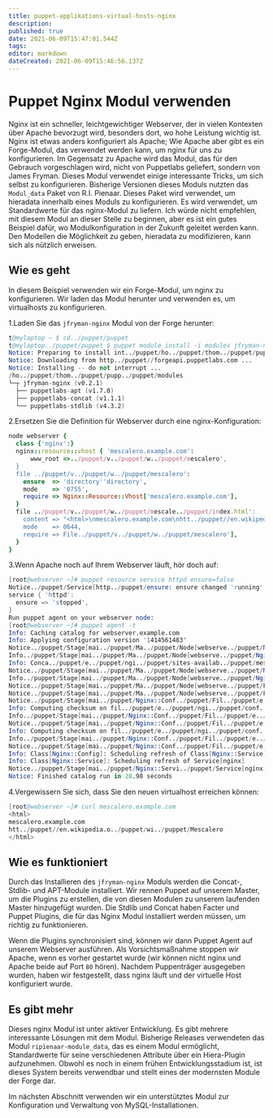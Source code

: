 ```yaml
---
title: puppet-applikations-virtual-hosts-nginx
description: 
published: true
date: 2021-06-09T15:47:01.544Z
tags: 
editor: markdown
dateCreated: 2021-06-09T15:46:56.137Z
---
```


# Puppet Nginx Modul verwenden

Nginx ist ein schneller, leichtgewichtiger Webserver, der in vielen Kontexten über Apache bevorzugt wird, besonders dort, wo hohe Leistung wichtig ist. Nginx ist etwas anders konfiguriert als Apache; Wie Apache aber gibt es ein Forge-Modul, das verwendet werden kann, um nginx für uns zu konfigurieren. Im Gegensatz zu Apache wird das Modul, das für den Gebrauch vorgeschlagen wird, nicht von Puppetlabs geliefert, sondern von James Fryman. Dieses Modul verwendet einige interessante Tricks, um sich selbst zu konfigurieren. Bisherige Versionen dieses Moduls nutzten das `Modul_data` Paket von R.I. Pienaar. Dieses Paket wird verwendet, um hieradata innerhalb eines Moduls zu konfigurieren. Es wird verwendet, um Standardwerte für das nginx-Modul zu liefern. Ich würde nicht empfehlen, mit diesem Modul an dieser Stelle zu beginnen, aber es ist ein gutes Beispiel dafür, wo Modulkonfiguration in der Zukunft geleitet werden kann. Den Modellen die Möglichkeit zu geben, hieradata zu modifizieren, kann sich als nützlich erweisen.

## Wie es geht

In diesem Beispiel verwenden wir ein Forge-Modul, um nginx zu konfigurieren. Wir laden das Modul herunter und verwenden es, um virtualhosts zu konfigurieren.

1.Laden Sie das `jfryman-nginx` Modul von der Forge herunter:

```s
t@mylaptop ~ $ cd../puppet/puppet
t@mylaptop../puppet/puppet $ puppet module install -i modules jfryman-nginx
Notice: Preparing to install int../puppet/ho../puppet/thom../puppet/pupp../puppet/modules ...
Notice: Downloading from http../puppet//forgeapi.puppetlabs.com ...
Notice: Installing -- do not interrupt ...
/ho../puppet/thom../puppet/pupp../puppet/modules
└─┬ jfryman-nginx (v0.2.1)
  ├── puppetlabs-apt (v1.7.0)
  ├── puppetlabs-concat (v1.1.1)
  └── puppetlabs-stdlib (v4.3.2)
```

2.Ersetzen Sie die Definition für Webserver durch eine nginx-Konfiguration:

```ruby
node webserver {
  class {'nginx':}
  nginx::resource::vhost { 'mescalero.example.com':
      www_root =>../puppet/v../puppet/w../puppet/mescalero',
  }
  file ../puppet/v../puppet/w../puppet/mescalero':
    ensure  => 'directory''directory',
    mode    => '0755',
    require => Nginx::Resource::Vhost['mescalero.example.com'],
  }
  file ../puppet/v../puppet/w../puppet/mescale../puppet/index.html':
    content => "<html>\nmescalero.example.com\nhtt../puppet//en.wikipedia.o../puppet/wi../puppet/Mescalero\../puppet/html>\n",
    mode    => 0644,
    require => File../puppet/v../puppet/w../puppet/mescalero'],
  }
}
```

3.Wenn Apache noch auf Ihrem Webserver läuft, hör doch auf:

```s
[root@webserver ~]# puppet resource service httpd ensure=false
Notice../puppet/Service[http../puppet/ensure: ensure changed 'running' to 'stopped'
service { 'httpd':
  ensure => 'stopped',
}
Run puppet agent on your webserver node:
[root@webserver ~]# puppet agent -t
Info: Caching catalog for webserver.example.com
Info: Applying configuration version '1414561483'
Notice../puppet/Stage[mai../puppet/Ma../puppet/Node[webserve../puppet/Nginx::Resource::Vhost[mescalero.example.co../puppet/Conca../puppet/e../puppet/ngi../puppet/sites-availab../puppet/mescalero.example.com.con../puppet/Fil../puppet/e../puppet/ngi../puppet/sites-availab../puppet/mescalero.example.com.con../puppet/ensure: defined content as '{md5}35bb59bfcd0cf5a549d152aaec284357'
Info../puppet/Stage[mai../puppet/Ma../puppet/Node[webserve../puppet/Nginx::Resource::Vhost[mescalero.example.co../puppet/Conca../puppet/e../puppet/ngi../puppet/sites-availab../puppet/mescalero.example.com.con../puppet/Fil../puppet/e../puppet/ngi../puppet/sites-availab../puppet/mescalero.example.com.conf]: Scheduling refresh of Class[Nginx::Service]
Info: Conca../puppet/e../puppet/ngi../puppet/sites-availab../puppet/mescalero.example.com.conf]: Scheduling refresh of Class[Nginx::Service]
Notice../puppet/Stage[mai../puppet/Ma../puppet/Node[webserve../puppet/Nginx::Resource::Vhost[mescalero.example.co../puppet/File[mescalero.example.com.conf symlin../puppet/ensure: created
Info../puppet/Stage[mai../puppet/Ma../puppet/Node[webserve../puppet/Nginx::Resource::Vhost[mescalero.example.co../puppet/File[mescalero.example.com.conf symlink]: Scheduling refresh of Service[nginx]
Notice../puppet/Stage[mai../puppet/Ma../puppet/Node[webserve../puppet/Fil../puppet/v../puppet/w../puppet/mescaler../puppet/ensure: created
Notice../puppet/Stage[mai../puppet/Ma../puppet/Node[webserve../puppet/Fil../puppet/v../puppet/w../puppet/mescale../puppet/index.htm../puppet/ensure: defined content as '{md5}2bd618c7dc3a3addc9e27c2f3cfde294'
Notice../puppet/Stage[mai../puppet/Nginx::Conf../puppet/Fil../puppet/e../puppet/ngi../puppet/conf../puppet/proxy.con../puppet/ensure: defined content as '{md5}1919fd65635d49653273e14028888617'
Info: Computing checksum on fil../puppet/e../puppet/ngi../puppet/conf../puppet/example_ssl.conf
Info../puppet/Stage[mai../puppet/Nginx::Conf../puppet/Fil../puppet/e../puppet/ngi../puppet/conf../puppet/example_ssl.conf]: Filebuckete../puppet/e../puppet/ngi../puppet/conf../puppet/example_ssl.conf to puppet with sum 84724f296c7056157d531d6b1215b507
Notice../puppet/Stage[mai../puppet/Nginx::Conf../puppet/Fil../puppet/e../puppet/ngi../puppet/conf../puppet/example_ssl.con../puppet/ensure: removed
Info: Computing checksum on fil../puppet/e../puppet/ngi../puppet/conf../puppet/default.conf
Info../puppet/Stage[mai../puppet/Nginx::Conf../puppet/Fil../puppet/e../puppet/ngi../puppet/conf../puppet/default.conf]: Filebuckete../puppet/e../puppet/ngi../puppet/conf../puppet/default.conf to puppet with sum 4dce452bf8dbb01f278ec0ea9ba6cf40
Notice../puppet/Stage[mai../puppet/Nginx::Conf../puppet/Fil../puppet/e../puppet/ngi../puppet/conf../puppet/default.con../puppet/ensure: removed
Info: Class[Nginx::Config]: Scheduling refresh of Class[Nginx::Service]
Info: Class[Nginx::Service]: Scheduling refresh of Service[nginx]
Notice../puppet/Stage[mai../puppet/Nginx::Servi../puppet/Service[nginx]: Triggered 'refresh' from 2 events
Notice: Finished catalog run in 28.98 seconds
```

4.Vergewissern Sie sich, dass Sie den neuen virtualhost erreichen können:

```s
[root@webserver ~]# curl mescalero.example.com
<html>
mescalero.example.com
htt../puppet//en.wikipedia.o../puppet/wi../puppet/Mescalero
</html>
```

## Wie es funktioniert

Durch das Installieren des `jfryman-nginx` Moduls werden die Concat-, Stdlib- und APT-Module installiert. Wir rennen Puppet auf unserem Master, um die Plugins zu erstellen, die von diesen Modulen zu unserem laufenden Master hinzugefügt wurden. Die Stdlib und Concat haben Facter und Puppet Plugins, die für das Nginx Modul installiert werden müssen, um richtig zu funktionieren.

Wenn die Plugins synchronisiert sind, können wir dann Puppet Agent auf unserem Webserver ausführen. Als Vorsichtsmaßnahme stoppen wir Apache, wenn es vorher gestartet wurde (wir können nicht nginx und Apache beide auf Port `80` hören). Nachdem Puppenträger ausgegeben wurden, haben wir festgestellt, dass nginx läuft und der virtuelle Host konfiguriert wurde.

## Es gibt mehr

Dieses nginx Modul ist unter aktiver Entwicklung. Es gibt mehrere interessante Lösungen mit dem Modul. Bisherige Releases verwendeten das Modul `ripienaar-module_data`, das es einem Modul ermöglicht, Standardwerte für seine verschiedenen Attribute über ein Hiera-Plugin aufzunehmen. Obwohl es noch in einem frühen Entwicklungsstadium ist, ist dieses System bereits verwendbar und stellt eines der modernsten Module der Forge dar.

Im nächsten Abschnitt verwenden wir ein unterstütztes Modul zur Konfiguration und Verwaltung von MySQL-Installationen.